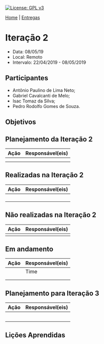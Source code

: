 [![License: GPL v3](https://img.shields.io/badge/License-GPLv3-blue.svg)](https://www.gnu.org/licenses/gpl-3.0)



[Home](https://github.com/aplneto/medmapper) | 
[Entregas](/docs/entregas/iterations.md)

# Iteração 2
* Data: 08/05/19
* Local: Remoto
* Intervalo: 22/04/2019 - 08/05/2019
## Participantes
  * Antônio Paulino de Lima Neto;
  * Gabriel Cavalcanti de Melo;
  * Isac Tomaz da Silva;
  * Pedro Rodolfo Gomes de Souza.
## Objetivos

## Planejamento da Iteração 2
| Ação | Responsável(eis) |
|----------|----------|
|      |  |
|  |  |
## Realizadas na Iteração 2
| Ação | Responsável(eis) |
|----------|----------|
|    |  |
|  |  |
|  |  |
|  |  |
## Não realizadas na Iteração 2
| Ação | Responsável(eis) |
|------|------------------|
|||
## Em andamento 
| Ação | Responsável(eis) |
|----------|----------|
|  | Time |
|  |  |
|  |  |
## Planejamento para Iteração 3
| Ação | Responsável(eis) |
|----------|----------|
|  |  |
|  |  |
|  |  |
|              |  |
|  | 
## Lições Aprendidas


